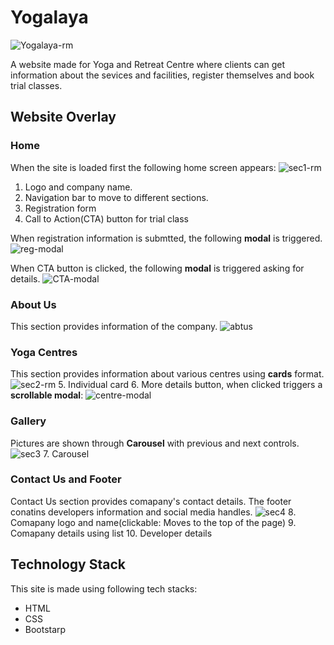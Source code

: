 # Yogalaya
![Yogalaya-rm](https://user-images.githubusercontent.com/86565216/132538541-8095557c-ce9a-45fd-b08e-2bb36f28fa45.png)

A website made for Yoga and Retreat Centre where clients can get information about the sevices and facilities, register themselves and book trial classes.

## Website Overlay
### Home
When the site is loaded first the following home screen appears:
![sec1-rm](https://user-images.githubusercontent.com/86565216/132651309-c9464c1c-ce04-4d68-bd21-563014dd57d2.jpg)
1. Logo and company name.
2. Navigation bar to move to different sections.
3. Registration form
4. Call to Action(CTA) button for trial class

When registration information is submtted, the following **modal** is triggered.
![reg-modal](https://user-images.githubusercontent.com/86565216/132651974-4a105bf4-78d2-40ed-a634-38306af88f63.png)

When CTA button is clicked, the following **modal** is triggered asking for details.
![CTA-modal](https://user-images.githubusercontent.com/86565216/132652272-d3361cf1-a0a2-464a-9dbb-5d48d7a6e44a.png)

### About Us
This section provides information of the company.
![abtus](https://user-images.githubusercontent.com/86565216/132652650-be70a383-8c78-41aa-bbab-56f9dba96785.png)

### Yoga Centres
This section provides information about various centres using **cards** format.
![sec2-rm](https://user-images.githubusercontent.com/86565216/132653343-70595652-8519-4c21-828a-105afc2a5d58.png)
5. Individual card
6. More details button, when clicked triggers a **scrollable modal**:
![centre-modal](https://user-images.githubusercontent.com/86565216/132653689-aecde2b5-5e84-49ff-9a8d-2b72f021052b.png)

### Gallery
Pictures are shown through **Carousel** with previous and next controls.
![sec3](https://user-images.githubusercontent.com/86565216/132654103-f8daa07e-2611-41f9-8ee7-be2830ac046b.png)
7. Carousel

### Contact Us and Footer
Contact Us section provides comapany's contact details. The footer conatins developers information and social media handles.
![sec4](https://user-images.githubusercontent.com/86565216/132654501-ecbefdcf-b32b-4420-b414-6a78c925eed0.png)
8. Comapany logo and name(clickable: Moves to the top of the page)
9. Comapany details using list
10. Developer details


## Technology Stack
This site is made using following tech stacks:
* HTML
* CSS
* Bootstarp

